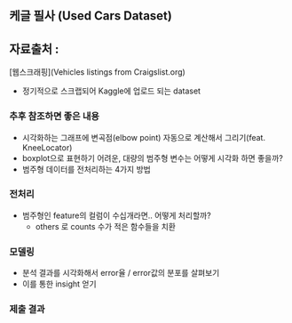 ## 케글 필사 (Used Cars Dataset)

## 자료출처 : 
[웹스크래핑](Vehicles listings from Craigslist.org)
- 정기적으로 스크랩되어 Kaggle에 업로드 되는 dataset

### 추후 참조하면 좋은 내용
- 시각화하는 그래프에 변곡점(elbow point) 자동으로 계산해서 그리기(feat. KneeLocator)
- boxplot으로 표현하기 어려운, 대량의 범주형 변수는 어떻게 시각화 하면 좋을까?
- 범주형 데이터를 전처리하는 4가지 방법 

### 전처리
- 범주형인 feature의 컬럼이 수십개라면.. 어떻게 처리할까?
  - others 로 counts 수가 적은 함수들을 치환

### 모델링
- 분석 결과를 시각화해서 error율 / error값의 분포를 살펴보기
- 이를 통한 insight 얻기


### 제출 결과


